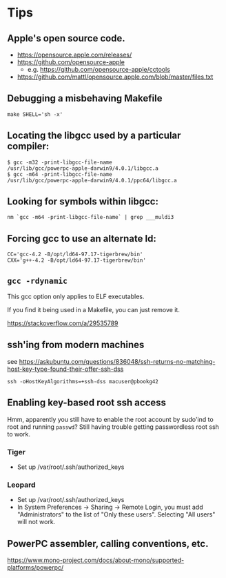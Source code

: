 # Tips


## Apple's open source code.

- https://opensource.apple.com/releases/
- https://github.com/opensource-apple
  - e.g. https://github.com/opensource-apple/cctools
- https://github.com/mattl/opensource.apple.com/blob/master/files.txt


## Debugging a misbehaving Makefile

```
make SHELL='sh -x'
```


## Locating the libgcc used by a particular compiler:

```
$ gcc -m32 -print-libgcc-file-name
/usr/lib/gcc/powerpc-apple-darwin9/4.0.1/libgcc.a
$ gcc -m64 -print-libgcc-file-name
/usr/lib/gcc/powerpc-apple-darwin9/4.0.1/ppc64/libgcc.a
```


## Looking for symbols within libgcc:

```
nm `gcc -m64 -print-libgcc-file-name` | grep ___muldi3
```


## Forcing gcc to use an alternate ld:

```
CC='gcc-4.2 -B/opt/ld64-97.17-tigerbrew/bin'
CXX='g++-4.2 -B/opt/ld64-97.17-tigerbrew/bin'
```


## `gcc -rdynamic`

This gcc option only applies to ELF executables.

If you find it being used in a Makefile, you can just remove it.

https://stackoverflow.com/a/29535789


## ssh'ing from modern machines

see https://askubuntu.com/questions/836048/ssh-returns-no-matching-host-key-type-found-their-offer-ssh-dss

```
ssh -oHostKeyAlgorithms=+ssh-dss macuser@pbookg42
```


## Enabling key-based root ssh access

Hmm, apparently you still have to enable the root account by sudo'ind to root and running `passwd`?  Still having trouble getting passwordless root ssh to work.

### Tiger

- Set up /var/root/.ssh/authorized_keys

### Leopard

- Set up /var/root/.ssh/authorized_keys
- In System Preferences -> Sharing -> Remote Login, you must add "Administrators" to the list of "Only these users".  Selecting "All users" will not work.


## PowerPC assembler, calling conventions, etc.

https://www.mono-project.com/docs/about-mono/supported-platforms/powerpc/
